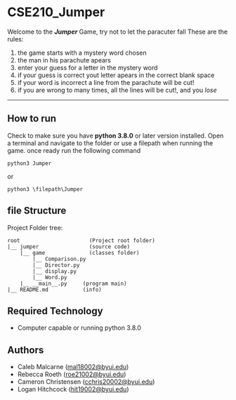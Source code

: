 # CSE210_Jumper
Welcome to the **_Jumper_** Game, try not to let the paracuter fall
These are the rules:

1. the game starts with a mystery word chosen
2. the man in his parachute apears
3. enter your guess for a letter in the mystery word
4. if your guess is correct yout letter apears in the correct blank space
5. if your word is incorrect a line from the parachute will be cut!
6. if you are wrong to many times, all the lines will be cut!, and you _lose_

---

## How to run
Check to make sure you have **python 3.8.0** or later version installed. Open a terminal
and navigate to the folder or use a filepath when running the game. once ready run the following command
```
python3 Jumper
```
or
```
python3 \filepath\Jumper
```

## file Structure
Project Folder tree:
```
root                      (Project root folder)
|__ jumper                (source code)
    |__ game              (classes folder)
        |__ Comparison.py
        |__ Director.py
        |__ display.py
        |__ Word.py
    |__ __main__.py     (program main)
|__ README.md           (info)
```

## Required Technology
* Computer capable or running python 3.8.0

## Authors
* Caleb Malcarne (mal18002@byui.edu)
* Rebecca Roeth (roe21002@byui.edu)
* Cameron Christensen (cchris20002@byui.edu)
* Logan Hitchcock (hit19002@byui.edu)
